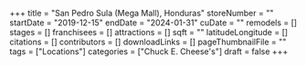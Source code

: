 +++
title = "San Pedro Sula (Mega Mall), Honduras"
storeNumber = ""
startDate = "2019-12-15"
endDate = "2024-01-31"
cuDate = ""
remodels = []
stages = []
franchisees = []
attractions = []
sqft = ""
latitudeLongitude = []
citations = []
contributors = []
downloadLinks = []
pageThumbnailFile = ""
tags = ["Locations"]
categories = ["Chuck E. Cheese's"]
draft = false
+++
